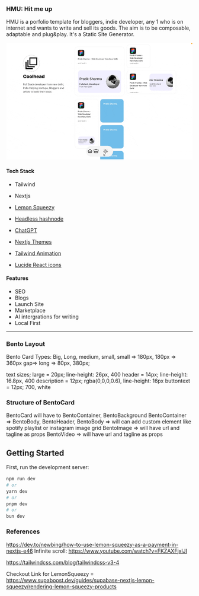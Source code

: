 ### HMU: Hit me up
HMU is a porfolio template for bloggers, indie developer, any 1 who is on internet and wants to write and sell its goods. The aim is to be composable, adaptable and plug&play. It's a Static Site Generator.  


![header Image for the project](save.gif)

#### Tech Stack
- Tailwind
- Nextjs
- [Lemon Squeezy](https://www.lemonsqueezy.com/)
- [Headless hashnode](https://github.com/hashnode/starter-kit)
- [ChatGPT](https://chat.openai.com/)
- [Nextjs Themes](https://www.npmjs.com/package/next-themes)

- [Tailwind Animation](https://www.npmjs.com/package/tailwindcss-animate#changing-animation-delay)
- [Lucide React icons](https://lucide.dev/guide/packages/lucide-react)

#### Features
- SEO
- Blogs
- Launch Site
- Marketplace
- AI intergrations for writing
- Local First

---

### Bento Layout

Bento Card Types: Big, Long, medium, small, 
small => 180px, 180px => 360px
gap=> 
long => 80px, 380px;

text sizes;
large = 20px; line-height: 26px, 400
header = 14px; line-height: 16.8px, 400
description = 12px; rgba(0,0,0,0.6), line-height: 16px
buttontext = 12px; 700, white


### Structure of BentoCard

BentoCard will have to BentoContainer, BentoBackground
BentoContainer => BentoBody, BentoHeader, 
BentoBody => will can add custom element like spotify playlist or instagram image grid
BentoImage => will have url and tagline as props
BentoVideo => will have url and tagline as props




## Getting Started

First, run the development server:

```bash
npm run dev
# or
yarn dev
# or
pnpm dev
# or
bun dev
```


### References 
https://dev.to/newbing/how-to-use-lemon-squeezy-as-a-payment-in-nextjs-e46
Infinite scroll: https://www.youtube.com/watch?v=FKZAXFjxlJI

https://tailwindcss.com/blog/tailwindcss-v3-4


Checkout Link for LemonSqueezy = https://www.supaboost.dev/guides/supabase-nextjs-lemon-squeezy/rendering-lemon-squeezy-products